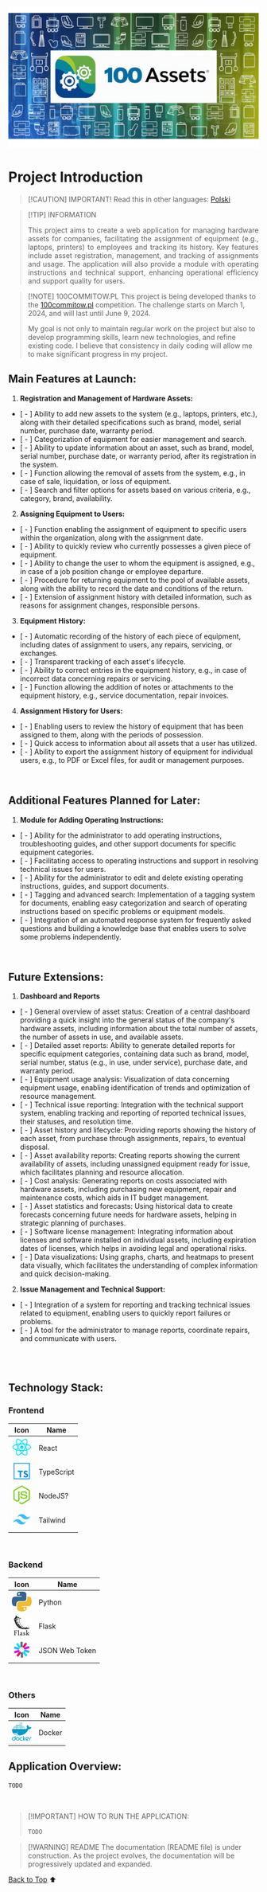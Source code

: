 <p align="center">
  <a >
    <img src="./assets/banner/banner_1.png"
         alt="Screenshot">
  </a>
</p>

# Project Introduction 
<a name="top"></a>


> [!CAUTION] IMPORTANT!
> Read this in other languages: [Polski](README.pl.md)

>
> [!TIP] INFORMATION
> <p align="justify">
>  This project aims to create a web application for managing hardware assets for companies, facilitating the assignment of equipment (e.g., laptops, printers) to employees and tracking its history. Key features include asset registration, management, and tracking of assignments and usage. The application will also provide a module with operating instructions and technical support, enhancing operational efficiency and support quality for users. </p>

> [!NOTE] 100COMMITOW.PL
> This project is being developed thanks to the [100commitow.pl](https://100commitow.pl) competition. The challenge starts on March 1, 2024, and will last until June 9, 2024.
> 
> My goal is not only to maintain regular work on the project but also to develop programming skills, learn new technologies, and refine existing code. I believe that consistency in daily coding will allow me to make significant progress in my project.
## Main Features at Launch:

1. **Registration and Management of Hardware Assets:**
- [ - ] Ability to add new assets to the system (e.g., laptops, printers, etc.), along with their detailed specifications such as brand, model, serial number, purchase date, warranty period.
- [ - ] Categorization of equipment for easier management and search.
- [ - ] Ability to update information about an asset, such as brand, model, serial number, purchase date, or warranty period, after its registration in the system.
- [ - ] Function allowing the removal of assets from the system, e.g., in case of sale, liquidation, or loss of equipment.
- [ - ] Search and filter options for assets based on various criteria, e.g., category, brand, availability.

2. **Assigning Equipment to Users:**
- [ - ] Function enabling the assignment of equipment to specific users within the organization, along with the assignment date.
- [ - ] Ability to quickly review who currently possesses a given piece of equipment.
- [ - ] Ability to change the user to whom the equipment is assigned, e.g., in case of a job position change or employee departure.
- [ - ] Procedure for returning equipment to the pool of available assets, along with the ability to record the date and conditions of the return.
- [ - ] Extension of assignment history with detailed information, such as reasons for assignment changes, responsible persons.

3. **Equipment History:**
- [ - ] Automatic recording of the history of each piece of equipment, including dates of assignment to users, any repairs, servicing, or exchanges.
- [ - ] Transparent tracking of each asset's lifecycle.
- [ - ] Ability to correct entries in the equipment history, e.g., in case of incorrect data concerning repairs or servicing.
- [ - ] Function allowing the addition of notes or attachments to the equipment history, e.g., service documentation, repair invoices.

4. **Assignment History for Users:**
- [ - ] Enabling users to review the history of equipment that has been assigned to them, along with the periods of possession.
- [ - ] Quick access to information about all assets that a user has utilized.
- [ - ] Ability to export the assignment history of equipment for individual users, e.g., to PDF or Excel files, for audit or management purposes.

<br> 

## Additional Features Planned for Later:
1. **Module for Adding Operating Instructions:**
- [ - ] Ability for the administrator to add operating instructions, troubleshooting guides, and other support documents for specific equipment categories.
- [ - ] Facilitating access to operating instructions and support in resolving technical issues for users.
- [ - ] Ability for the administrator to edit and delete existing operating instructions, guides, and support documents.
- [ - ] Tagging and advanced search: Implementation of a tagging system for documents, enabling easy categorization and search of operating instructions based on specific problems or equipment models.
- [ - ] Integration of an automated response system for frequently asked questions and building a knowledge base that enables users to solve some problems independently.

<br>

## Future Extensions:
1. **Dashboard and Reports**
- [ - ] General overview of asset status: Creation of a central dashboard providing a quick insight into the general status of the company's hardware assets, including information about the total number of assets, the number of assets in use, and available assets.
- [ - ] Detailed asset reports: Ability to generate detailed reports for specific equipment categories, containing data such as brand, model, serial number, status (e.g., in use, under service), purchase date, and warranty period.
- [ - ] Equipment usage analysis: Visualization of data concerning equipment usage, enabling identification of trends and optimization of resource management.
- [ - ] Technical issue reporting: Integration with the technical support system, enabling tracking and reporting of reported technical issues, their statuses, and resolution time.
- [ - ] Asset history and lifecycle: Providing reports showing the history of each asset, from purchase through assignments, repairs, to eventual disposal.
- [ - ] Asset availability reports: Creating reports showing the current availability of assets, including unassigned equipment ready for issue, which facilitates planning and resource allocation.
- [ - ] Cost analysis: Generating reports on costs associated with hardware assets, including purchasing new equipment, repair and maintenance costs, which aids in IT budget management.
- [ - ] Asset statistics and forecasts: Using historical data to create forecasts concerning future needs for hardware assets, helping in strategic planning of purchases.
- [ - ] Software license management: Integrating information about licenses and software installed on individual assets, including expiration dates of licenses, which helps in avoiding legal and operational risks.
- [ - ] Data visualizations: Using graphs, charts, and heatmaps to present data visually, which facilitates the understanding of complex information and quick decision-making.

2. **Issue Management and Technical Support:**
- [ - ] Integration of a system for reporting and tracking technical issues related to equipment, enabling users to quickly report failures or problems.
- [ - ] A tool for the administrator to manage reports, coordinate repairs, and communicate with users.

<br>
<br>

## Technology Stack:

### Frontend
| Icon                                                  | Name                              |
| ------------------------------------------------------- | ---------------------------------------- |
| <img src="./assets/logo/react_icon.png">                           | React   |
| <img src="./assets/logo/typescript_icon.png">                           | TypeScript   |
| <img src="./assets/logo/nodejs_icon.png">                       | NodeJS?  |
| <img src="./assets/logo/tailwind_icon.png">                        | Tailwind   |

<br>

### Backend
| Icon                                                    | Name                              |
| ------------------------------------------------------- | ---------------------------------------- |
| <img src="./assets/logo/python_icon.png">                         | Python   |
| <img src="./assets/logo/flask_icon.png">                         | Flask   |
| <img src="./assets/logo/jwt_icon.png">                           | JSON Web Token   |

<br>

### Others
| Icon                                                    | Name                              |
| ------------------------------------------------------- | ---------------------------------------- |
| <img src="./assets/logo/docker_icon.png">                         | Docker   |


## Application Overview:

```bash
TODO
```
<br>

> [!IMPORTANT] HOW TO RUN THE APPLICATION:
> ```bash
> TODO
> ```

> [!WARNING] README
> The documentation (README file) is under construction. As the project evolves, the documentation will be progressively updated and expanded.

[Back to Top](#top) ⬆️
